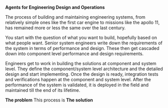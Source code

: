 **Agents for Engineering Design and Operations**


The process of building and maintaining engineering systems, from relatively simple ones like the first car engine to missions like the apollo 11, has remained more or less the same over the last century. 

You start with the question of what you want to build, hopefully based on what people want. Senior system engineers write down the requirements of the system in terms of performance and design. These then get cascaded down into component level performance and design requirements. 

Engineers get to work in building the solutions at component and system level. They define the component/system level architecture and the detailed design and start implementing. Once the design is ready, integration tests and verifications happen at the component and system level. After the performance of the system is validated, it is deployed in the field and maintained till the end of its lifetime. 

**The problem**
This process is 
**The solution**

